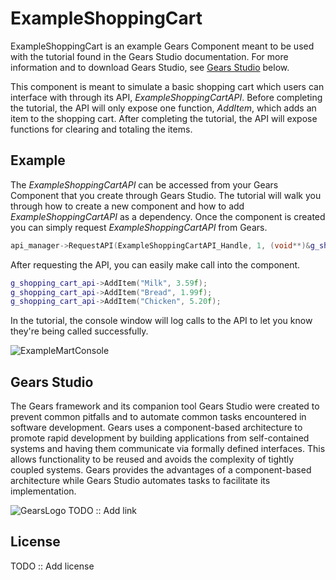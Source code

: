 ExampleShoppingCart
=============
ExampleShoppingCart is an example Gears Component meant to be used with the tutorial found in the Gears Studio documentation. For more information and to download Gears Studio, see [Gears Studio](#Gears-Studio) below.

This component is meant to simulate a basic shopping cart which users can interface with through its API, *ExampleShoppingCartAPI*. Before completing the tutorial, the API will only expose one function, *AddItem*, which adds an item to the shopping cart. After completing the tutorial, the API will expose functions for clearing and totaling the items.

Example
--------
The *ExampleShoppingCartAPI* can be accessed from your Gears Component that you create through Gears Studio. The tutorial will walk you through how to create a new component and how to add *ExampleShoppingCartAPI* as a dependency. Once the component is created you can simply request *ExampleShoppingCartAPI* from Gears.
```cpp
api_manager->RequestAPI(ExampleShoppingCartAPI_Handle, 1, (void**)&g_shopping_cart_api);
```

After requesting the API, you can easily make call into the component.
```cpp
g_shopping_cart_api->AddItem("Milk", 3.59f);
g_shopping_cart_api->AddItem("Bread", 1.99f);
g_shopping_cart_api->AddItem("Chicken", 5.20f);
```

In the tutorial, the console window will log calls to the API to let you know they're being called successfully.

![ExampleMartConsole](/uploads/7a80adc7d5c9bbc8f8d72a6f1b0ceb4d/ExampleMartConsole.png)

Gears Studio
--------
The Gears framework and its companion tool Gears Studio were created to prevent common pitfalls and to automate common tasks encountered in software development. Gears uses a component-based architecture to promote rapid development by building applications from self-contained systems and having them communicate via formally defined interfaces. This allows functionality to be reused and avoids the complexity of tightly coupled systems. Gears provides the advantages of a component-based architecture while Gears Studio automates tasks to facilitate its implementation.

![GearsLogo](/uploads/5ffb085d864084d667997a6614707ab7/GearsLogo.png) TODO :: Add link

License
--------
TODO :: Add license

